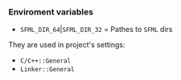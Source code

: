 ﻿### Enviroment variables

 - `SFML_DIR_64`|`SFML_DIR_32` = Pathes to `SFML` dirs

They are used in project's settings:
 - `C/C++::General`
 - `Linker::General`
